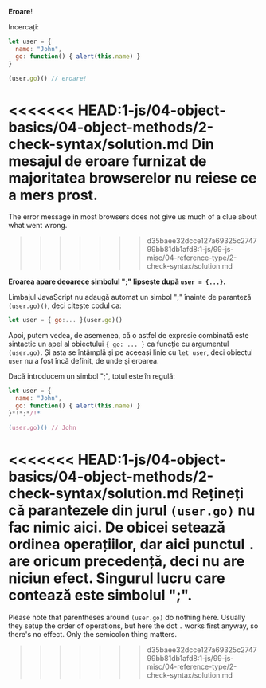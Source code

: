 **Eroare**!

Incercați:

```js run
let user = {
  name: "John",
  go: function() { alert(this.name) }
}

(user.go)() // eroare!
```

<<<<<<< HEAD:1-js/04-object-basics/04-object-methods/2-check-syntax/solution.md
Din mesajul de eroare furnizat de majoritatea browserelor nu reiese ce a mers prost.
=======
The error message in most browsers does not give us much of a clue about what went wrong.
>>>>>>> d35baee32dcce127a69325c274799bb81db1afd8:1-js/99-js-misc/04-reference-type/2-check-syntax/solution.md

**Eroarea apare deoarece simbolul ";" lipsește după `user = {...}`.**

Limbajul JavaScript nu adaugă automat un simbol ";" înainte de paranteză `(user.go)()`, deci citește codul ca:

```js no-beautify
let user = { go:... }(user.go)()
```

Apoi, putem vedea, de asemenea, că o astfel de expresie combinată este sintactic un apel al obiectului `{ go: ... }` ca funcție cu argumentul `(user.go)`. Și asta se întâmplă și pe aceeași linie cu `let user`, deci obiectul `user` nu a fost încă definit, de unde și eroarea.

Dacă introducem un simbol ";", totul este în regulă:

```js run
let user = {
  name: "John",
  go: function() { alert(this.name) }
}*!*;*/!*

(user.go)() // John
```

<<<<<<< HEAD:1-js/04-object-basics/04-object-methods/2-check-syntax/solution.md
Rețineți că parantezele din jurul `(user.go)` nu fac nimic aici. De obicei setează ordinea operațiilor, dar aici punctul `.` are oricum precedență, deci nu are niciun efect. Singurul lucru care contează este simbolul ";".
=======
Please note that parentheses around `(user.go)` do nothing here. Usually they setup the order of operations, but here the dot `.` works first anyway, so there's no effect. Only the semicolon thing matters.
>>>>>>> d35baee32dcce127a69325c274799bb81db1afd8:1-js/99-js-misc/04-reference-type/2-check-syntax/solution.md
